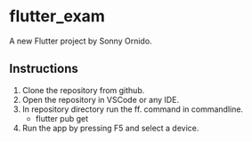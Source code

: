 # flutter_exam

A new Flutter project by Sonny Ornido.

## Instructions

1. Clone the repository from github.
2. Open the repository in VSCode or any IDE.
3. In repository directory run the ff. command in commandline. 
    - flutter pub get
4. Run the app by pressing F5 and select a device.
